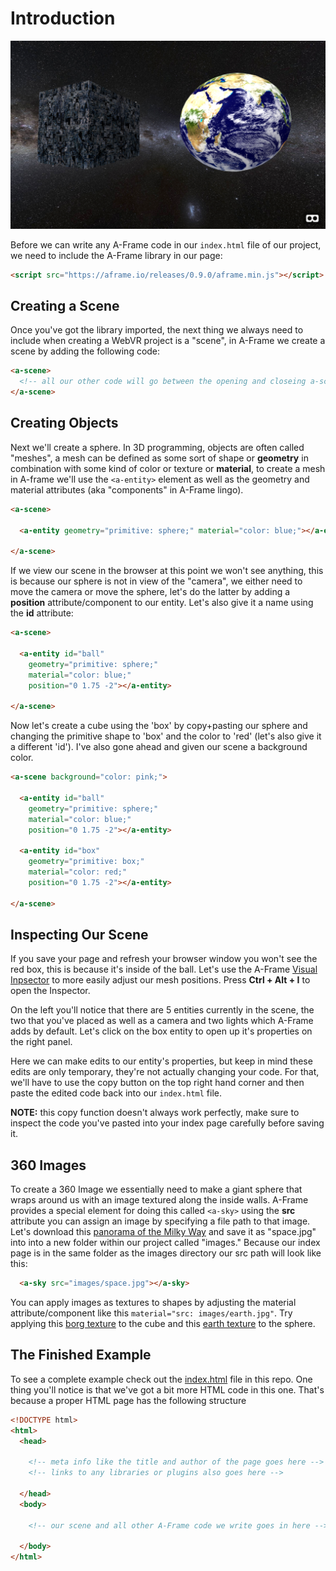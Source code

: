 # Introduction

![intro example](screenshot.png)

Before we can write any A-Frame code in our `index.html` file of our project, we need to include the A-Frame library in our page:

```html
<script src="https://aframe.io/releases/0.9.0/aframe.min.js"></script>
```

## Creating a Scene

Once you've got the library imported, the next thing we always need to include when creating a WebVR project is a "scene", in A-Frame we create a scene by adding the following code:
```html
<a-scene>
  <!-- all our other code will go between the opening and closeing a-scene tags -->
</a-scene>
```

## Creating Objects

Next we'll create a sphere. In 3D programming, objects are often called "meshes", a mesh can be defined as some sort of shape or **geometry** in combination with some kind of color or texture or **material**, to create a mesh in A-frame we'll use the `<a-entity>` element as well as the geometry and material attributes (aka "components" in A-Frame lingo).

```html
<a-scene>

  <a-entity geometry="primitive: sphere;" material="color: blue;"></a-entity>

</a-scene>
```

If we view our scene in the browser at this point we won't see anything, this is because our sphere is not in view of the "camera", we either need to move the camera or move the sphere, let's do the latter by adding a **position** attribute/component to our entity. Let's also give it a name using the **id** attribute:

```html
<a-scene>

  <a-entity id="ball"
    geometry="primitive: sphere;"
    material="color: blue;"
    position="0 1.75 -2"></a-entity>

</a-scene>
```

Now let's create a cube using the 'box' by copy+pasting our sphere and changing the primitive shape to 'box' and the color to 'red' (let's also give it a different 'id'). I've also gone ahead and given our scene a background color.

```html
<a-scene background="color: pink;">

  <a-entity id="ball"
    geometry="primitive: sphere;"
    material="color: blue;"
    position="0 1.75 -2"></a-entity>

  <a-entity id="box"
    geometry="primitive: box;"
    material="color: red;"
    position="0 1.75 -2"></a-entity>

</a-scene>
```

## Inspecting Our Scene

If you save your page and refresh your browser window you won't see the red box, this is because it's inside of the ball. Let's use the A-Frame [Visual Inpsector](https://aframe.io/docs/0.9.0/introduction/visual-inspector-and-dev-tools.html) to more easily adjust our mesh positions. Press **Ctrl + Alt + I** to open the Inspector.

On the left you'll notice that there are 5 entities currently in the scene, the two that you've placed as well as a camera and two lights which A-Frame adds by default. Let's click on the box entity to open up it's properties on the right panel.

Here we can make edits to our entity's properties, but keep in mind these edits are only temporary, they're not actually changing your code. For that, we'll have to use the copy button on the top right hand corner and then paste the edited code back into our `index.html` file.

**NOTE:** this copy function doesn't always work perfectly, make sure to inspect the code you've pasted into your index page carefully before saving it.


## 360 Images

To create a 360 Image we essentially need to make a giant sphere that wraps around us with an image textured along the inside walls. A-Frame provides a special element for doing this called `<a-sky>` using the **src** attribute you can assign an image by specifying a file path to that image. Let's download this [panorama of the Milky Way](https://raw.githubusercontent.com/nbriz/webvr-workshop/master/intro/images/space.jpg) and save it as "space.jpg" into into a new folder within our project called "images." Because our index page is in the same folder as the images directory our src path will look like this:

```html
  <a-sky src="images/space.jpg"></a-sky>
```

You can apply images as textures to shapes by adjusting the material attribute/component like this `material="src: images/earth.jpg"`. Try applying this [borg texture](https://raw.githubusercontent.com/nbriz/webvr-workshop/master/intro/images/borg.jpg) to the cube and this [earth texture](https://raw.githubusercontent.com/nbriz/webvr-workshop/master/intro/images/earth.jpg) to the sphere.

## The Finished Example

To see a complete example check out the [index.html](index.html) file in this repo. One thing you'll notice is that we've got a bit more HTML code in this one. That's because a proper HTML page has the following structure

```HTML
<!DOCTYPE html>
<html>
  <head>

    <!-- meta info like the title and author of the page goes here -->
    <!-- links to any libraries or plugins also goes here -->

  </head>
  <body>

    <!-- our scene and all other A-Frame code we write goes in here -->

  </body>
</html>

```
